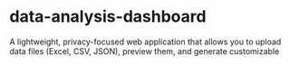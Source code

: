 # data-analysis-dashboard
A lightweight, privacy-focused web application that allows you to upload data files (Excel, CSV, JSON), preview them, and generate customizable 
